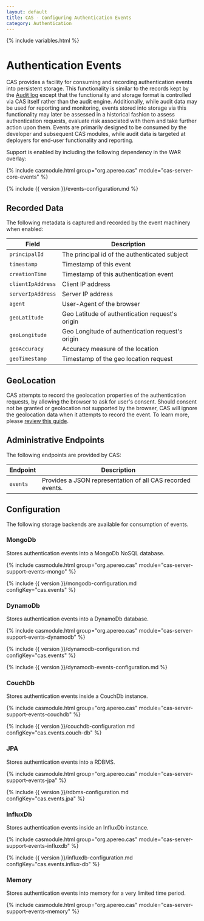 ```yaml
---
layout: default
title: CAS - Configuring Authentication Events
category: Authentication
---
```

{% include variables.html %}

# Authentication Events

CAS provides a facility for consuming and recording authentication events into 
persistent storage. This functionality is similar to the records
kept by the [Audit log](../audits/Audits.html) except that the functionality and storage 
format is controlled via CAS itself rather than the audit engine.
Additionally, while audit data may be used for reporting and monitoring, events 
stored into storage via this functionality may later be assessed
in a historical fashion to assess authentication requests, evaluate risk 
associated with them and take further action upon them. Events are primarily
designed to be consumed by the developer and subsequent CAS modules, while 
audit data is targeted at deployers for end-user functionality and reporting.

Support is enabled by including the following dependency in the WAR overlay:

{% include casmodule.html group="org.apereo.cas" module="cas-server-core-events" %}

{% include {{ version }}/events-configuration.md %}

## Recorded Data

The following metadata is captured and recorded by the event machinery when enabled:

| Field                             | Description
|-----------------------------------|-----------------------------------------------------------------
| `principalId`                              | The principal id of the authenticated subject
| `timestamp`                                | Timestamp of this event
| `creationTime`                             | Timestamp of this authentication event
| `clientIpAddress`                          | Client IP address
| `serverIpAddress`                          | Server IP address
| `agent`                                    | User-Agent of the browser
| `geoLatitude`                              | Geo Latitude of authentication request's origin
| `geoLongitude`                             | Geo Longitude of authentication request's origin
| `geoAccuracy`                              | Accuracy measure of the location
| `geoTimestamp`                             | Timestamp of the geo location request

## GeoLocation

CAS attempts to record the geolocation properties of the authentication requests, by allowing 
the browser to ask for user's consent.  Should consent not be granted or geolocation 
not supported by the browser, CAS will ignore the geolocation data when it attempts to
record the event. To learn more, please [review this guide](GeoTracking-Authentication-Requests.html).

## Administrative Endpoints

The following endpoints are provided by CAS:
 
| Endpoint                 | Description
|--------------------------|------------------------------------------------
| `events`                 | Provides a JSON representation of all CAS recorded events.

## Configuration

The following storage backends are available for consumption of events.

### MongoDb

Stores authentication events into a MongoDb NoSQL database.

{% include casmodule.html group="org.apereo.cas" module="cas-server-support-events-mongo" %}

{% include {{ version }}/mongodb-configuration.md configKey="cas.events" %}

### DynamoDb

Stores authentication events into a DynamoDb database.

{% include casmodule.html group="org.apereo.cas" module="cas-server-support-events-dynamodb" %}

{% include {{ version }}/dynamodb-configuration.md configKey="cas.events" %}

{% include {{ version }}/dynamodb-events-configuration.md %}

### CouchDb

Stores authentication events inside a CouchDb instance.

{% include casmodule.html group="org.apereo.cas" module="cas-server-support-events-couchdb" %}

{% include {{ version }}/couchdb-configuration.md configKey="cas.events.couch-db" %}

### JPA

Stores authentication events into a RDBMS.

{% include casmodule.html group="org.apereo.cas" module="cas-server-support-events-jpa" %}

{% include {{ version }}/rdbms-configuration.md configKey="cas.events.jpa" %}

### InfluxDb

Stores authentication events inside an InfluxDb instance.

{% include casmodule.html group="org.apereo.cas" module="cas-server-support-events-influxdb" %}

{% include {{ version }}/influxdb-configuration.md configKey="cas.events.influx-db" %}

### Memory

Stores authentication events into memory for a very limited time period.

{% include casmodule.html group="org.apereo.cas" module="cas-server-support-events-memory" %}
